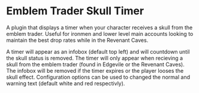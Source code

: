 # Emblem Trader Skull Timer
A plugin that displays a timer when your character receives a skull from the emblem trader. Useful for ironmen and lower level main accounts looking to maintain the best drop rates while in the Revenant Caves.

A timer will appear as an infobox (default top left) and will countdown until the skull status is removed. The timer will only appear when recieving a skull from the emblem trader (found in Edgevile or the Revenant Caves). The infobox will be removed if the timer expires or the player looses the skull effect. Configuration options can be used to changed the normal and warning text (default white and red respectivly).

